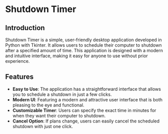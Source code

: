 # Shutdown Timer

## Introduction

Shutdown Timer is a simple, user-friendly desktop application developed in Python with Tkinter. It allows users to schedule their computer to shutdown after a specified amount of time. This application is designed with a modern and intuitive interface, making it easy for anyone to use without prior experience.

## Features

- **Easy to Use**: The application has a straightforward interface that allows you to schedule a shutdown in just a few clicks.
- **Modern UI**: Featuring a modern and attractive user interface that is both pleasing to the eye and functional.
- **Customizable Timer**: Users can specify the exact time in minutes for when they want their computer to shutdown.
- **Cancel Option**: If plans change, users can easily cancel the scheduled shutdown with just one click.
